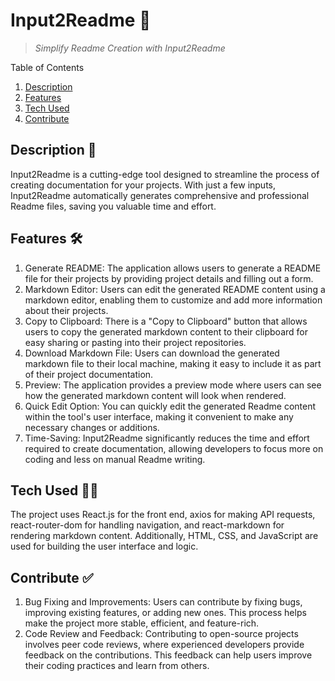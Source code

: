 # Input2Readme 🔽

> *Simplify Readme Creation with Input2Readme*

Table of Contents
1. [Description](#description)
2. [Features](#features)
3. [Tech Used](#tech-used)
4. [Contribute](#contribute)

## Description 📖
Input2Readme is a cutting-edge tool designed to streamline the process of creating documentation for your projects. With just a few inputs, Input2Readme automatically generates comprehensive and professional Readme files, saving you valuable time and effort.

## Features 🛠️
1. Generate README: The application allows users to generate a README file for their projects by providing project details and filling out a form.
2. Markdown Editor: Users can edit the generated README content using a markdown editor, enabling them to customize and add more information about their projects.
3. Copy to Clipboard: There is a "Copy to Clipboard" button that allows users to copy the generated markdown content to their clipboard for easy sharing or pasting into their project repositories.
4. Download Markdown File: Users can download the generated markdown file to their local machine, making it easy to include it as part of their project documentation.
5. Preview: The application provides a preview mode where users can see how the generated markdown content will look when rendered.
6. Quick Edit Option: You can quickly edit the generated Readme content within the tool's user interface, making it convenient to make any necessary changes or additions.
7. Time-Saving: Input2Readme significantly reduces the time and effort required to create documentation, allowing developers to focus more on coding and less on manual Readme writing.
      
## Tech Used 👨‍💻
The project uses React.js for the front end, axios for making API requests, react-router-dom for handling navigation, and react-markdown for rendering markdown content. Additionally, HTML, CSS, and JavaScript are used for building the user interface and logic.

## Contribute ✅
1. Bug Fixing and Improvements: Users can contribute by fixing bugs, improving existing features, or adding new ones. This process helps make the project more stable, efficient, and feature-rich.
2. Code Review and Feedback: Contributing to open-source projects involves peer code reviews, where experienced developers provide feedback on the contributions. This feedback can help users improve their coding practices and learn from others.




